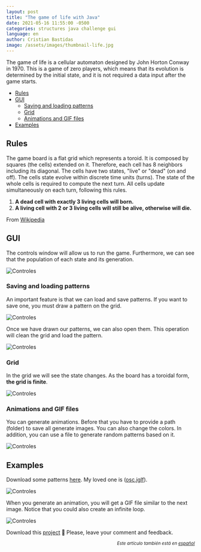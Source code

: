 ```yaml
---
layout: post
title: "The game of life with Java"
date: 2021-05-16 11:55:00 -0500
categories: structures java challenge gui
language: en
author: Cristian Bastidas
image: /assets/images/thumbnail-life.jpg
---
```

The game of life is a cellular automaton designed by John Horton Conway in 1970. This is a game of zero players, which means that its evolution is determined by the initial state, and it is not required a data input after the game starts.

- [Rules](#rules)
- [GUI](#gui)
  - [Saving and loading patterns](#saving-and-loading-patterns)
  - [Grid](#grid)
  - [Animations and GIF files](#animations-and-gif-files)
- [Examples](#examples)

## Rules

The game board is a flat grid which represents a toroid. It is composed by squares (the cells) extended on it. Therefore, each cell has 8 neighbors including its diagonal. The cells have two states, "live" or "dead" (on and off). The cells state evolve within discrete time units (turns). The state of the whole cells is required to compute the next turn. All cells update simultaneously on each turn, following this rules.

1. **A dead cell with exactly 3 living cells will born.**
2. **A living cell with 2 or 3 living cells will still be alive, otherwise will die.**

From [Wikipedia](https://en.wikipedia.org/wiki/Conway%27s_Game_of_Life)

## GUI

The controls window will allow us to run the game. Furthermore, we can see that the population of each state and its generation.

<img src="https://github.com/crixodia/java-game-of-life/raw/master/images/contro-gui.png" alt="Controles" style="display:block; margin-left: auto; margin-right:auto;">

### Saving and loading patterns

An important feature is that we can load and save patterns. If you want to save one, you must draw a pattern on the grid.

<img src="https://github.com/crixodia/java-game-of-life/raw/master/images/save-dialog.png" alt="Controles" style="display:block; margin-left: auto; margin-right:auto;">

Once we have drawn our patterns, we can also open them. This operation will clean the grid and load the pattern.

<img src="https://github.com/crixodia/java-game-of-life/raw/master/images/open-dialog.png" alt="Controles" style="display:block; margin-left: auto; margin-right:auto;">

### Grid

In the grid we will see the state changes. As the board has a toroidal form, **the grid is finite**.

<img src="https://github.com/crixodia/java-game-of-life/raw/master/images/grid-gui.png" alt="Controles" style="display:block; margin-left: auto; margin-right:auto;">

### Animations and GIF files

You can generate animations. Before that you have to provide a path (folder) to save all generate images. You can also change the colors. In addition, you can use a  file to generate random patterns based on it.

<img src="https://github.com/crixodia/java-game-of-life/raw/master/images/GIF_dialog.png" alt="Controles" style="display:block; margin-left: auto; margin-right:auto;">

## Examples

Download some patterns [here](https://github.com/crixodia/java-game-of-life/blob/master/examples/). My loved one is ([osc.jglf](https://github.com/crixodia/java-game-of-life/blob/master/examples/osc.jglf)).

<img src="https://github.com/crixodia/java-game-of-life/raw/master/images/grid-gif.gif" alt="Controles" style="display:block; margin-left: auto; margin-right:auto;">

When you generate an animation, you will get a GIF file similar to the next image. Notice that you could also create an infinite loop.

<img src="https://github.com/crixodia/java-game-of-life/raw/master/examples/GIFgen/Profile_Life_NFT/animation.gif" alt="Controles" style="display:block; margin-left: auto; margin-right:auto;">

Download this [project](https://github.com/crixodia/java-game-of-life) 🧐 Please, leave your comment and feedback.

<div style="margin-left: auto; text-align:right;">
<i><small>
Este artículo también está en <a href="{{ site.baseurl }}{% link _posts/2021-04-11-java-game-of-life.markdown %}">español</a>
</small></i>
</div>